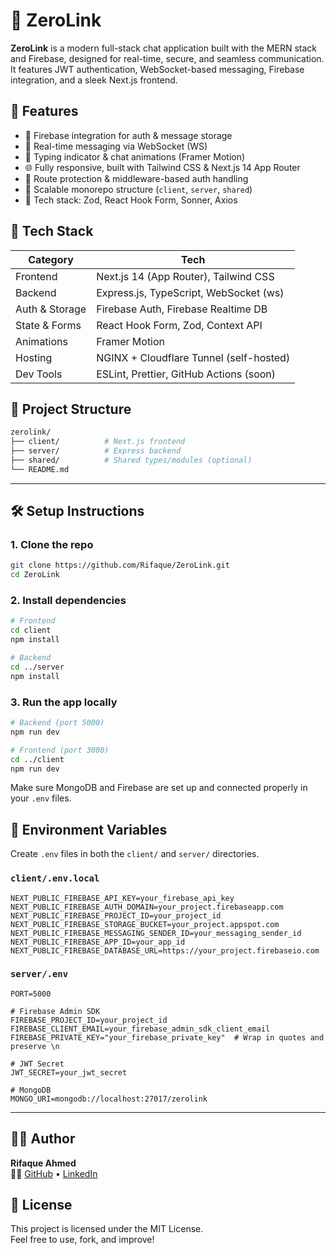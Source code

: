 # 🔗 ZeroLink

**ZeroLink** is a modern full-stack chat application built with the MERN stack and Firebase, designed for real-time, secure, and seamless communication. It features JWT authentication, WebSocket-based messaging, Firebase integration, and a sleek Next.js frontend.

## 🚀 Features

- 🧠 Firebase integration for auth & message storage
- 📡 Real-time messaging via WebSocket (WS)
- 💬 Typing indicator & chat animations (Framer Motion)
- 🌐 Fully responsive, built with Tailwind CSS & Next.js 14 App Router
- 🧪 Route protection & middleware-based auth handling
- 🧱 Scalable monorepo structure (`client`, `server`, `shared`)
- 🧰 Tech stack: Zod, React Hook Form, Sonner, Axios

## 🧠 Tech Stack

| Category       | Tech                                     |
|----------------|------------------------------------------|
| Frontend       | Next.js 14 (App Router), Tailwind CSS    |
| Backend        | Express.js, TypeScript, WebSocket (ws)   |
| Auth & Storage | Firebase Auth, Firebase Realtime DB      |
| State & Forms  | React Hook Form, Zod, Context API        |
| Animations     | Framer Motion                            |
| Hosting        | NGINX + Cloudflare Tunnel (self-hosted)  |
| Dev Tools      | ESLint, Prettier, GitHub Actions (soon)  |

## 📁 Project Structure

```bash
zerolink/
├── client/          # Next.js frontend
├── server/          # Express backend
├── shared/          # Shared types/modules (optional)
└── README.md
```

---

## 🛠 Setup Instructions

### 1. Clone the repo

```bash
git clone https://github.com/Rifaque/ZeroLink.git
cd ZeroLink
```

### 2. Install dependencies

```bash
# Frontend
cd client
npm install

# Backend
cd ../server
npm install

```

### 3. Run the app locally

```bash
# Backend (port 5000)
npm run dev

# Frontend (port 3000)
cd ../client
npm run dev
```

Make sure MongoDB and Firebase are set up and connected properly in your `.env` files.



## 🔐 Environment Variables

Create `.env` files in both the `client/` and `server/` directories.

### `client/.env.local`

```env
NEXT_PUBLIC_FIREBASE_API_KEY=your_firebase_api_key
NEXT_PUBLIC_FIREBASE_AUTH_DOMAIN=your_project.firebaseapp.com
NEXT_PUBLIC_FIREBASE_PROJECT_ID=your_project_id
NEXT_PUBLIC_FIREBASE_STORAGE_BUCKET=your_project.appspot.com
NEXT_PUBLIC_FIREBASE_MESSAGING_SENDER_ID=your_messaging_sender_id
NEXT_PUBLIC_FIREBASE_APP_ID=your_app_id
NEXT_PUBLIC_FIREBASE_DATABASE_URL=https://your_project.firebaseio.com
```

### `server/.env`

```env
PORT=5000

# Firebase Admin SDK
FIREBASE_PROJECT_ID=your_project_id
FIREBASE_CLIENT_EMAIL=your_firebase_admin_sdk_client_email
FIREBASE_PRIVATE_KEY="your_firebase_private_key"  # Wrap in quotes and preserve \n

# JWT Secret
JWT_SECRET=your_jwt_secret

# MongoDB
MONGO_URI=mongodb://localhost:27017/zerolink

```

---
<!-- ## 📸 Previews -->

<!--

## 💡 Roadmap

### ✅ Already Implemented / In Progress

- ✅ **User Authentication** (Firebase Auth)
- ✅ **Real-time Messaging** (WebSocket + Firebase)
- ✅ **Group Chats & Threads**
- ✅ **Typing Indicators** – Show when someone is composing  
- ✅ **File Uploads** (images, docs)

##

### 🔜 Planned / Upcoming

- ⏳ **Search Chats / Messages** – Local or server-side   
- ⏳ **User Profiles & Status** – Avatar, display name, online/offline  
- ⏳ **Chat Themes** – Light/Dark mode
- ⏳ **Media Viewer** – Lightbox for images, videos, PDFs  
- ⏳ **AI Assistant Integration** – Auto-reply, summarize, suggest  
- ⏳ **Self-Destructing Messages** – Auto-delete after read/time  

---
-->
## 🧑‍💻 Author

**Rifaque Ahmed**  
👨‍💻 [GitHub](https://github.com/Rifaque) • [LinkedIn](https://linkedin.com/in/rifaque-akrami)

## 📝 License

This project is licensed under the MIT License.  
Feel free to use, fork, and improve!
